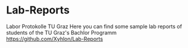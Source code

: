 # Lab-Reports
Labor Protokolle TU Graz
Here you can find some sample lab reports of students of the TU Graz's Bachlor Programm
https://github.com/Xyhlon/Lab-Reports
